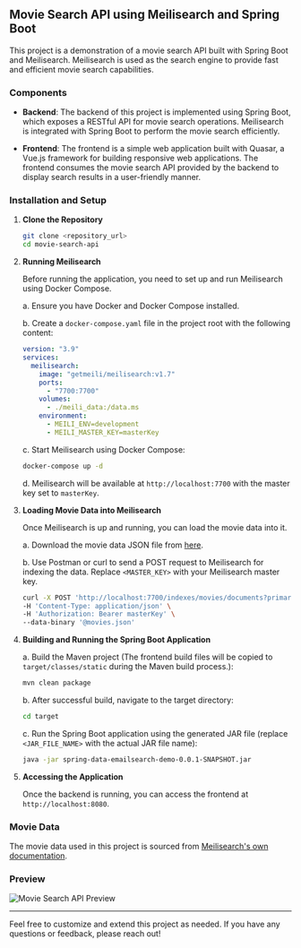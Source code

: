 ## Movie Search API using Meilisearch and Spring Boot

This project is a demonstration of a movie search API built with Spring Boot and Meilisearch. Meilisearch is used as the search engine to provide fast and efficient movie search capabilities.

### Components

- **Backend**: The backend of this project is implemented using Spring Boot, which exposes a RESTful API for movie search operations. Meilisearch is integrated with Spring Boot to perform the movie search efficiently.

- **Frontend**: The frontend is a simple web application built with Quasar, a Vue.js framework for building responsive web applications. The frontend consumes the movie search API provided by the backend to display search results in a user-friendly manner.

### Installation and Setup

1. **Clone the Repository**
   ```bash
   git clone <repository_url>
   cd movie-search-api
   ```

2. **Running Meilisearch**

   Before running the application, you need to set up and run Meilisearch using Docker Compose.

   a. Ensure you have Docker and Docker Compose installed.

   b. Create a `docker-compose.yaml` file in the project root with the following content:
      ```yaml
      version: "3.9"
      services:
        meilisearch:
          image: "getmeili/meilisearch:v1.7"
          ports:
            - "7700:7700"
          volumes:
            - ./meili_data:/data.ms
          environment:
            - MEILI_ENV=development
            - MEILI_MASTER_KEY=masterKey
      ```

   c. Start Meilisearch using Docker Compose:
      ```bash
      docker-compose up -d
      ```

   d. Meilisearch will be available at `http://localhost:7700` with the master key set to `masterKey`.

3. **Loading Movie Data into Meilisearch**

   Once Meilisearch is up and running, you can load the movie data into it.

   a. Download the movie data JSON file from [here](https://www.meilisearch.com/movies.json).

   b. Use Postman or curl to send a POST request to Meilisearch for indexing the data. Replace `<MASTER_KEY>` with your Meilisearch master key.
      ```bash
      curl -X POST 'http://localhost:7700/indexes/movies/documents?primaryKey=id' \
      -H 'Content-Type: application/json' \
      -H 'Authorization: Bearer masterKey' \
      --data-binary '@movies.json'
      ```

4. **Building and Running the Spring Boot Application**

   a. Build the Maven project (The frontend build files will be copied to `target/classes/static` during the Maven build process.):
      ```bash
      mvn clean package
      ```

   b. After successful build, navigate to the target directory:
      ```bash
      cd target
      ```

   c. Run the Spring Boot application using the generated JAR file (replace `<JAR_FILE_NAME>` with the actual JAR file name):
      ```bash
      java -jar spring-data-emailsearch-demo-0.0.1-SNAPSHOT.jar
      ```

5. **Accessing the Application**

   Once the backend is running, you can access the frontend at `http://localhost:8080`.

### Movie Data
The movie data used in this project is sourced from [Meilisearch's own documentation](https://www.meilisearch.com/movies.json).

### Preview

![Movie Search API Preview](preview.gif)

---

Feel free to customize and extend this project as needed. If you have any questions or feedback, please reach out!